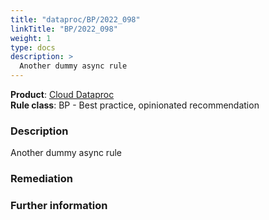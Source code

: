 ```yaml
---
title: "dataproc/BP/2022_098"
linkTitle: "BP/2022_098"
weight: 1
type: docs
description: >
  Another dummy async rule
---
```


**Product**: [Cloud Dataproc](https://cloud.google.com/dataproc)\
**Rule class**: BP - Best practice, opinionated recommendation

### Description

Another dummy async rule

### Remediation

### Further information
